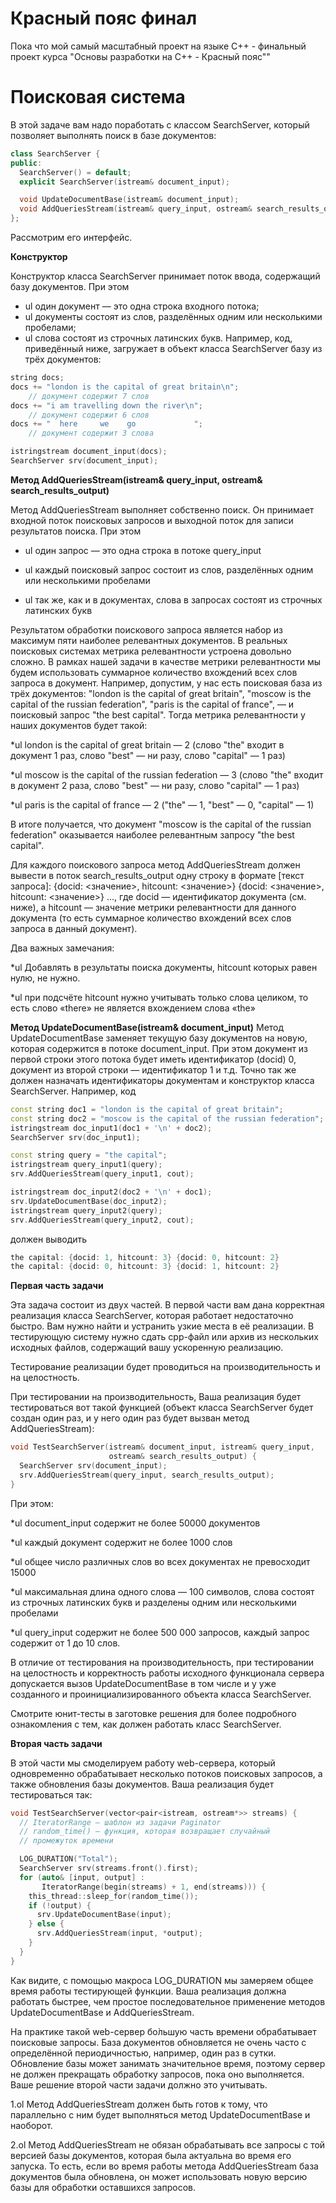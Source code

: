 # Красный пояс финал
Пока что мой самый масштабный проект на языке C++ - финальный проект курса "Основы разработки на  С++ - Красный пояс""

# Поисковая система

В этой задаче вам надо поработать с классом SearchServer, который позволяет выполнять поиск в базе документов:
```C++
class SearchServer {
public:
  SearchServer() = default;
  explicit SearchServer(istream& document_input);

  void UpdateDocumentBase(istream& document_input);
  void AddQueriesStream(istream& query_input, ostream& search_results_output);
};
```
Рассмотрим его интерфейс.

**Конструктор**

Конструктор класса SearchServer принимает поток ввода, содержащий базу документов. При этом

- ul один документ — это одна строка входного потока;
- ul документы состоят из слов, разделённых одним или несколькими пробелами;
- ul слова состоят из строчных латинских букв. Например, код, приведённый ниже, загружает в объект класса SearchServer базу из трёх документов:

```C++
string docs;
docs += "london is the capital of great britain\n";
    // документ содержит 7 слов
docs += "i am travelling down the river\n";
    // документ содержит 6 слов
docs += "  here     we    go             ";
    // документ содержит 3 слова

istringstream document_input(docs);
SearchServer srv(document_input);

```
**Метод AddQueriesStream(istream& query_input, ostream& search_results_output)**

Метод AddQueriesStream выполняет собственно поиск. Он принимает входной поток поисковых запросов и выходной поток для записи результатов поиска. При этом

* ul один запрос — это одна строка в потоке query_input

* ul каждый поисковый запрос состоит из слов, разделённых одним или несколькими пробелами

* ul так же, как и в документах, слова в запросах состоят из строчных латинских букв

Результатом обработки поискового запроса является набор из максимум пяти наиболее релевантных документов. В реальных поисковых системах метрика релевантности устроена довольно сложно. В рамках нашей задачи в качестве метрики релевантности мы будем использовать суммарное количество вхождений всех слов запроса в документ. Например, допустим, у нас есть поисковая база из трёх документов: "london is the capital of great britain", "moscow is the capital of the russian federation", "paris is the capital of france", — и поисковый запрос "the best capital". Тогда метрика релевантности у наших документов будет такой:

*ul london is the capital of great britain — 2 (слово "the" входит в документ 1 раз, слово "best" — ни разу, слово "capital" — 1 раз)

*ul moscow is the capital of the russian federation — 3 (слово "the" входит в документ 2 раза, слово "best" — ни разу, слово "capital" — 1 раз)

*ul paris is the capital of france — 2 ("the" — 1, "best" — 0, "capital" — 1)

В итоге получается, что документ "moscow is the capital of the russian federation" оказывается наиболее релевантным запросу "the best capital".

Для каждого поискового запроса метод AddQueriesStream должен вывести в поток search_results_output одну строку в формате [текст запроса]: {docid: <значение>, hitcount: <значение>} {docid: <значение>, hitcount: <значение>} ..., где docid — идентификатор документа (см. ниже), а hitcount — значение метрики релевантности для данного документа (то есть суммарное количество вхождений всех слов запроса в данный документ).

Два важных замечания:

*ul Добавлять в результаты поиска документы, hitcount которых равен нулю, не нужно.

*ul при подсчёте hitcount нужно учитывать только слова целиком, то есть слово «there» не является вхождением слова «the»

**Метод UpdateDocumentBase(istream& document_input)**
Метод UpdateDocumentBase заменяет текущую базу документов на новую, которая содержится в потоке document_input. При этом документ из первой строки этого потока будет иметь идентификатор (docid) 0, документ из второй строки — идентификатор 1 и т.д. Точно так же должен назначать идентификаторы документам и конструктор класса SearchServer. Например, код

```C++
const string doc1 = "london is the capital of great britain";
const string doc2 = "moscow is the capital of the russian federation";
istringstream doc_input1(doc1 + '\n' + doc2);
SearchServer srv(doc_input1);

const string query = "the capital";
istringstream query_input1(query);
srv.AddQueriesStream(query_input1, cout);

istringstream doc_input2(doc2 + '\n' + doc1);
srv.UpdateDocumentBase(doc_input2);
istringstream query_input2(query);
srv.AddQueriesStream(query_input2, cout);

```
должен выводить 
```C++
the capital: {docid: 1, hitcount: 3} {docid: 0, hitcount: 2}
the capital: {docid: 0, hitcount: 3} {docid: 1, hitcount: 2}
```

**Первая часть задачи**

Эта задача состоит из двух частей. В первой части вам дана корректная реализация класса SearchServer, которая работает недостаточно быстро. Вам нужно найти и устранить узкие места в её реализации. В тестирующую систему нужно сдать cpp-файл или архив из нескольких исходных файлов, содержащий вашу ускоренную реализацию.

Тестирование реализации будет проводиться на производительность и на целостность.

При тестировании на производительность, Ваша реализация будет тестироваться вот такой функцией (объект класса SearchServer будет создан один раз, и у него один раз будет вызван метод AddQueriesStream):

```C++
void TestSearchServer(istream& document_input, istream& query_input,
                      ostream& search_results_output) {
  SearchServer srv(document_input);
  srv.AddQueriesStream(query_input, search_results_output);
}
```

При этом:

*ul document_input содержит не более 50000 документов

*ul каждый документ содержит не более 1000 слов

*ul общее число различных слов во всех документах не превосходит 15000

*ul максимальная длина одного слова — 100 символов, слова состоят из строчных латинских букв и разделены одним или несколькими пробелами

*ul query_input содержит не более 500 000 запросов, каждый запрос содержит от 1 до 10 слов.

В отличие от тестирования на производительность, при тестировании на целостность и корректность работы исходного функционала сервера допускается вызов UpdateDocumentBase в том числе и у уже созданного и проинициализированного объекта класса SearchServer.

Смотрите юнит-тесты в заготовке решения для более подробного ознакомления с тем, как должен работать класс SearchServer.

**Вторая часть задачи**

В этой части мы смоделируем работу web-сервера, который одновременно обрабатывает несколько потоков поисковых запросов, а также обновления базы документов. Ваша реализация будет тестироваться так:
```C++
void TestSearchServer(vector<pair<istream, ostream*>> streams) {
  // IteratorRange — шаблон из задачи Paginator
  // random_time() — функция, которая возвращает случайный
  // промежуток времени

  LOG_DURATION("Total");
  SearchServer srv(streams.front().first);
  for (auto& [input, output] :
       IteratorRange(begin(streams) + 1, end(streams))) {
    this_thread::sleep_for(random_time());
    if (!output) {
      srv.UpdateDocumentBase(input);
    } else {
      srv.AddQueriesStream(input, *output);
    }
  }
}
```
Как видите, с помощью макроса LOG_DURATION мы замеряем общее время работы тестирующей функции. Ваша реализация должна работать быстрее, чем простое последовательное применение методов UpdateDocumentBase и AddQueriesStream.

На практике такой web-сервер бо̀льшую часть времени обрабатывает поисковые запросы. База документов обновляется не очень часто с определённой периодичностью, например, один раз в сутки. Обновление базы может занимать значительное время, поэтому сервер не должен прекращать обработку запросов, пока оно выполняется. Ваше решение второй части задачи должно это учитывать.

1.ol Метод AddQueriesStream должен быть готов к тому, что параллельно с ним будет выполняться метод UpdateDocumentBase и наоборот.

2.ol Метод AddQueriesStream не обязан обрабатывать все запросы с той версией базы документов, которая была актуальна во время его запуска. То есть, если во время работы метода AddQueriesStream база документов была обновлена, он может использовать новую версию базы для обработки оставшихся запросов.



